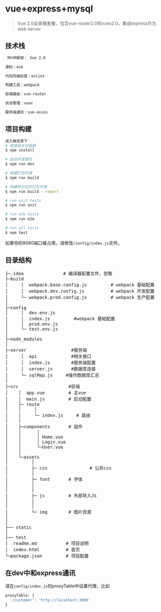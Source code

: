 # vue+express+mysql
>Vue 2.0全家桶套餐，包含vue-router2.0和vuex2.0，集成express作为web server

## 技术栈
``` bash
 MVVM框架： Vue 2.0

源码：es6

代码风格检查：eslint

构建工具：webpack

前端路由：vue-router

状态管理：vuex

服务端通讯：vue-axios
```
## 项目构建

``` bash
进入根目录下
# 安装相关包依赖
$ npm install     

# 启动开发模式 
$ npm run dev

# 构建打包环境
$ npm run build

# 构建带日志的打包环境
$ npm run build --report

# run unit tests
$ npm run unit

# run e2e tests
$ npm run e2e

# run all tests
$ npm test
```
如果你的8080端口被占用，请修改`/config/index.js`文件。
## 目录结构
<pre>
├─.idea               # 编译器配置文件，忽略
├─build
│     │  webpack.base.config.js         # webpack 基础配置
│     │  webpack.dev.config.js          # webpack 开发配置
│     └─ webpack.prod.config.js         # webpack 生产配置
│
├─config
│     │  dev.env.js         
│     │  index.js         #webpack 基础配置
│     │  prod.env.js
│     └─ test.env.js
│
├─node_modules
│
├─server                 #服务端
│     │  api             #相关接口
│     │  index.js        #服务端配置
│     │  server.js       #数据库连接
│     └─ sqlMap.js     #操作数据库汇总
│
├─src                   #前端
│    │  app.vue         # 主vue
│    │  main.js         # 启动配置
│    ├─ route           
│    │     │       
│    │     └─ index.js     # 路由
│    │
│    ├─components       # 组件
│    │      │    
│    │      │ Home.vue   
│    │      │ Login.vue  
│    │      └─User.vue 
│    │
│    └─assets             
│         │            
│         ├─ css                # 公共css
│    	  │
│    	  ├─ font 		# 字体
│    	  │
│    	  │
│         ├─ js 		# 外部导入JS
│    	  │
│    	  │
│    	  └─ img 		# 图片资源
│
│
├── static 
│
├── test 
│  readme.md           # 项目说明
│  index.html          # 首页
└─package.json         # 项目配置
</pre>

## 在dev中和express通讯
请在`config/index.js`的proxyTable中设置代理，比如
```js
proxyTable: {
  '/customer': 'http://localhost:3000'
}